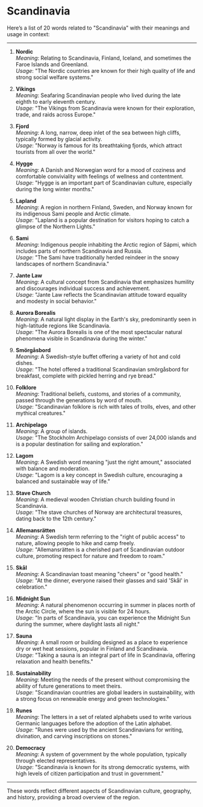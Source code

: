 # Scandinavia

Here’s a list of 20 words related to "Scandinavia" with their meanings and usage in context:

---

1. **Nordic**  
   *Meaning*: Relating to Scandinavia, Finland, Iceland, and sometimes the Faroe Islands and Greenland.  
   *Usage*: "The Nordic countries are known for their high quality of life and strong social welfare systems."

2. **Vikings**  
   *Meaning*: Seafaring Scandinavian people who lived during the late eighth to early eleventh century.  
   *Usage*: "The Vikings from Scandinavia were known for their exploration, trade, and raids across Europe."

3. **Fjord**  
   *Meaning*: A long, narrow, deep inlet of the sea between high cliffs, typically formed by glacial activity.  
   *Usage*: "Norway is famous for its breathtaking fjords, which attract tourists from all over the world."

4. **Hygge**  
   *Meaning*: A Danish and Norwegian word for a mood of coziness and comfortable conviviality with feelings of wellness and contentment.  
   *Usage*: "Hygge is an important part of Scandinavian culture, especially during the long winter months."

5. **Lapland**  
   *Meaning*: A region in northern Finland, Sweden, and Norway known for its indigenous Sami people and Arctic climate.  
   *Usage*: "Lapland is a popular destination for visitors hoping to catch a glimpse of the Northern Lights."

6. **Sami**  
   *Meaning*: Indigenous people inhabiting the Arctic region of Sápmi, which includes parts of northern Scandinavia and Russia.  
   *Usage*: "The Sami have traditionally herded reindeer in the snowy landscapes of northern Scandinavia."

7. **Jante Law**  
   *Meaning*: A cultural concept from Scandinavia that emphasizes humility and discourages individual success and achievement.  
   *Usage*: "Jante Law reflects the Scandinavian attitude toward equality and modesty in social behavior."

8. **Aurora Borealis**  
   *Meaning*: A natural light display in the Earth's sky, predominantly seen in high-latitude regions like Scandinavia.  
   *Usage*: "The Aurora Borealis is one of the most spectacular natural phenomena visible in Scandinavia during the winter."

9. **Smörgåsbord**  
   *Meaning*: A Swedish-style buffet offering a variety of hot and cold dishes.  
   *Usage*: "The hotel offered a traditional Scandinavian smörgåsbord for breakfast, complete with pickled herring and rye bread."

10. **Folklore**  
   *Meaning*: Traditional beliefs, customs, and stories of a community, passed through the generations by word of mouth.  
   *Usage*: "Scandinavian folklore is rich with tales of trolls, elves, and other mythical creatures."

11. **Archipelago**  
   *Meaning*: A group of islands.  
   *Usage*: "The Stockholm Archipelago consists of over 24,000 islands and is a popular destination for sailing and exploration."

12. **Lagom**  
   *Meaning*: A Swedish word meaning "just the right amount," associated with balance and moderation.  
   *Usage*: "Lagom is a key concept in Swedish culture, encouraging a balanced and sustainable way of life."

13. **Stave Church**  
   *Meaning*: A medieval wooden Christian church building found in Scandinavia.  
   *Usage*: "The stave churches of Norway are architectural treasures, dating back to the 12th century."

14. **Allemansrätten**  
   *Meaning*: A Swedish term referring to the "right of public access" to nature, allowing people to hike and camp freely.  
   *Usage*: "Allemansrätten is a cherished part of Scandinavian outdoor culture, promoting respect for nature and freedom to roam."

15. **Skål**  
   *Meaning*: A Scandinavian toast meaning "cheers" or "good health."  
   *Usage*: "At the dinner, everyone raised their glasses and said 'Skål' in celebration."

16. **Midnight Sun**  
   *Meaning*: A natural phenomenon occurring in summer in places north of the Arctic Circle, where the sun is visible for 24 hours.  
   *Usage*: "In parts of Scandinavia, you can experience the Midnight Sun during the summer, where daylight lasts all night."

17. **Sauna**  
   *Meaning*: A small room or building designed as a place to experience dry or wet heat sessions, popular in Finland and Scandinavia.  
   *Usage*: "Taking a sauna is an integral part of life in Scandinavia, offering relaxation and health benefits."

18. **Sustainability**  
   *Meaning*: Meeting the needs of the present without compromising the ability of future generations to meet theirs.  
   *Usage*: "Scandinavian countries are global leaders in sustainability, with a strong focus on renewable energy and green technologies."

19. **Runes**  
   *Meaning*: The letters in a set of related alphabets used to write various Germanic languages before the adoption of the Latin alphabet.  
   *Usage*: "Runes were used by the ancient Scandinavians for writing, divination, and carving inscriptions on stones."

20. **Democracy**  
   *Meaning*: A system of government by the whole population, typically through elected representatives.  
   *Usage*: "Scandinavia is known for its strong democratic systems, with high levels of citizen participation and trust in government."

---

These words reflect different aspects of Scandinavian culture, geography, and history, providing a broad overview of the region.
